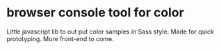 browser console tool for color  
===========
Little javascript lib to out put color samples in Sass style. Made for quick prototyping.
More front-end to come.
